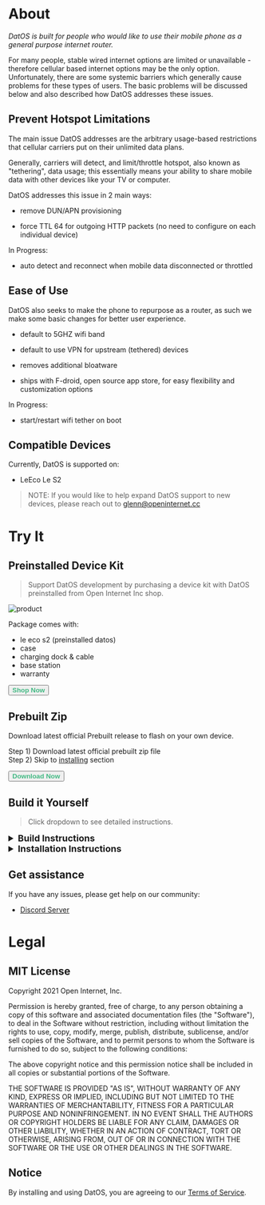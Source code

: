 # About

_DatOS is built for people who would like to use their mobile phone as a general purpose internet router._

For many people, stable wired internet options are limited or unavailable - therefore cellular based internet options may be the only option. Unfortunately, there are some systemic barriers which generally cause problems for these types of users. The basic problems will be discussed below and also described how DatOS addresses these issues.

## Prevent Hotspot Limitations

The main issue DatOS addresses are the arbitrary usage-based restrictions that cellular carriers put on their unlimited data plans. 

Generally, carriers will detect, and limit/throttle hotspot, also known as "tethering", data usage; this essentially means your ability to share mobile data with other devices like your TV or computer. 

DatOS addresses this issue in 2 main ways:

- remove DUN/APN provisioning

- force TTL 64 for outgoing HTTP packets (no need to configure on each individual device)

In Progress:

- auto detect and reconnect when mobile data disconnected or throttled 

## Ease of Use

DatOS also seeks to make the phone to repurpose as a router, as such we make some basic changes for better user experience.

- default to 5GHZ wifi band

- default to use VPN for upstream (tethered) devices

- removes additional bloatware

- ships with F-droid, open source app store, for easy flexibility and customization options

In Progress:

- start/restart wifi tether on boot

## Compatible Devices

Currently, DatOS is supported on:

- LeEco Le S2 

> NOTE: If you would like to help expand DatOS support to new devices, please reach out to glenn@openinternet.cc

# Try It

## Preinstalled Device Kit

> Support DatOS development by purchasing a device kit with DatOS preinstalled from Open Internet Inc shop. 

![product](assets/prod.gif)

Package comes with: 

  - le eco s2 (preinstalled datos)
  - case
  - charging dock & cable
  - base station
  - warranty

<button name="button" style='font-weight: bold;color:#42b983;cursor:pointer;' onclick="window.open('https://openinternet.cc')">Shop Now</button>

## Prebuilt Zip

Download latest official Prebuilt release to flash on your own device. 

Step 1) Download latest official prebuilt zip file   
Step 2) Skip to [installing](#installing) section

<button name="button" style='font-weight: bold;color:#42b983;cursor:pointer;' onclick="window.open('https://github.com/openinternet-cc/prebuilt')">Download Now</button>

## Build it Yourself

> Click dropdown to see detailed instructions.

<details>

<summary style='font-weight:bold;font-size:large;'>Build Instructions</summary>

__Requirements__

- A LeEco Le 2 or compatible device  
- A relatively recent 64-bit computer (Linux, macOS, or Windows) with a reasonable amount of RAM and about 200 GB of free storage (more if you enable ccache or build for multiple devices). The less RAM you have, the longer the build will take. Aim for 16 GB RAM or more, enabling ZRAM can be helpful. Using SSDs results in considerably faster build times than traditional hard drives.  
- A decent internet connection and reliable electricity. :)  
- Some familiarity with basic Android operation and terminology.

__Install Platform Tools__

Install adb and fastboot, if you don't already have them installed.  
```
curl -L https://dl.google.com/android/repository/platform-tools-latest-linux.zip --output platform-tools-latest-linux.zip
unzip platform-tools-latest-linux.zip -d ~
```

Next, you'll need to add them to your path. Open `~/.profile` and add the following:
```~/.profile
# add Android SDK platform tools to path
if [ -d "$HOME/platform-tools" ] ; then
    PATH="$HOME/platform-tools:$PATH"
fi
``` 
Then, run `source ~/.profile` to update your environment.

__Install Build Packages__

To install the build packages, run the following:

```
apt-get update && \
apt-get install -y bc bison build-essential ccache curl flex g++-multilib gcc-multilib git gnupg gperf imagemagick lib32ncurses5-dev lib32readline-dev lib32z1-dev liblz4-tool libncurses5 libncurses5-dev libsdl1.2-dev libssl-dev libxml2 libxml2-utils lzop pngcrush rsync schedtool squashfs-tools xsltproc zip zlib1g-dev
```

__Create directories__

You’ll need to set up some directories in your build environment.

To create them:  
```
mkdir -p ~/bin
mkdir -p ~/android/system
```
The ~/bin directory will contain the git-repo tool (commonly named “repo”) and the ~/android/system directory will contain the source code of DatOS.

__Install the `repo` command__

Enter the following to download the repo binary and make it executable (runnable):  
```
curl https://storage.googleapis.com/git-repo-downloads/repo > ~/bin/repo
chmod a+x ~/bin/repo
```

__Configure git__  

Given that repo requires you to identify yourself to sync Android, run the following commands to configure your git identity:  
```
git config --global user.email "you@example.com"
git config --global user.name "Your Name"
```

__Turn on caching to speed up build__

Make use of ccache if you want to speed up subsequent builds by running:
```
export USE_CCACHE=1
export CCACHE_EXEC=/usr/bin/ccache
```
and adding that line to your ~/.bashrc file. Then, specify the maximum amount of disk space you want ccache to use by typing this:  
```
ccache -M 50G
```

__Initialize the DatOS source repository__

```
cd ~/android/system
repo init -u https://github.com/openinternet-cc/android.git -b lineage-17.1
```

__Download the source code__

To start the download of the source code to your computer, type the following:
```
repo sync
```

__Prepare the device-specific code__

```
source build/envsetup.sh
breakfast s2
```

> NOTE: If you are building for a new or unsupported device, you will need to [do some extra steps here](https://wiki.lineageos.org/devices/s2/build#extract-proprietary-blobs) for your specific device.

__Start the build__  

To start the build, type:
```
croot
brunch s2
```

Good job! If you made it this far, you have successfully built DatOS! Now, proceed to Install instructions.

</details>

<details>

<summary id='install' style='font-weight:bold;font-size:large;'>Installation Instructions</summary>


__Requirements__

- custom recovery - [TWRP S2 Recovery](https://dl.twrp.me/s2/) is recommended   
- adb & fastboot installed

__Unlock the bootloader__

1. Enable OEM unlock in the Developer options under device Settings, if present.  

2. Connect the device to your PC via USB.  
3. On the computer, open a command prompt (on Windows) or terminal (on Linux or macOS) window, and type:   
```
adb reboot bootloader
```
4. Once the device is in fastboot mode, verify your PC finds it by typing:
```
fastboot devices
```
> TIP: If you see no permissions fastboot while on Linux or macOS, try running fastboot as root.

5. Now type the following command to unlock the bootloader: 
```
fastboot oem unlock-go
```

6. If the device doesn’t automatically reboot, reboot it. It should now be unlocked.  
7. Since the device resets completely, you will need to re-enable USB debugging to continue.  

__Installing a custom recovery using fastboot__

1. Download a custom recovery - you can download TWRP. Simply download the latest recovery file, named something like twrp-x.x.x-x-s2.img.  
2. Connect your device to your PC via USB.  
3. On the computer, open a command prompt (on Windows) or terminal (on Linux or macOS) window, and type:  
```
adb reboot bootloader
```
4. Once the device is in fastboot mode, verify your PC finds it by typing:  
```
fastboot devices
```
5. Flash recovery onto your device:  
```
fastboot flash recovery <recovery_filename>.img
```
> TIP: Some devices have buggy USB support while in bootloader mode, if you see fastboot hanging with no output when using commands such as fastboot getvar .. , fastboot boot ..., fastboot flash ... you may want to try a different USB port (preferably a USB Type-A 2.0 one) or a USB hub.

6. Now reboot into recovery to verify the installation:  
```
adb reboot recovery
```

__Installing LineageOS from recovery__

1. Download the DatOS Installation package zip from prebuilts repo  
2. If you are not in recovery, reboot into recovery.  
3. Now tap Wipe.  
4. Now tap Format Data and continue with the formatting process. This will remove encryption and delete all files stored in the internal storage.  
5. Return to the previous menu and tap Advanced Wipe, then select the Cache and System partitions and then Swipe to Wipe.  
6. Sideload the LineageOS .zip package:
  - On the device, select “Advanced”, “ADB Sideload”, then swipe to begin sideload.  
  - On the host machine, sideload the package using: adb sideload filename.zip.  
> TIP: If the process succeeds the output will stop at 47% and report adb: failed to read command: Success.

7. Once you have installed everything successfully, run:  
 ```
adb reboot
```

Congradulations! Youre done - Enjoy DatOS!

</details>

## Get assistance

If you have any issues, please get help on our community: 
- [Discord Server](https://discord.gg/2aMsFe6Ycz)

# Legal

## MIT License

Copyright 2021 Open Internet, Inc.

Permission is hereby granted, free of charge, to any person obtaining a copy of this software and associated documentation files (the "Software"), to deal in the Software without restriction, including without limitation the rights to use, copy, modify, merge, publish, distribute, sublicense, and/or sell copies of the Software, and to permit persons to whom the Software is furnished to do so, subject to the following conditions:

The above copyright notice and this permission notice shall be included in all copies or substantial portions of the Software.

THE SOFTWARE IS PROVIDED "AS IS", WITHOUT WARRANTY OF ANY KIND, EXPRESS OR IMPLIED, INCLUDING BUT NOT LIMITED TO THE WARRANTIES OF MERCHANTABILITY, FITNESS FOR A PARTICULAR PURPOSE AND NONINFRINGEMENT. IN NO EVENT SHALL THE AUTHORS OR COPYRIGHT HOLDERS BE LIABLE FOR ANY CLAIM, DAMAGES OR OTHER LIABILITY, WHETHER IN AN ACTION OF CONTRACT, TORT OR OTHERWISE, ARISING FROM, OUT OF OR IN CONNECTION WITH THE SOFTWARE OR THE USE OR OTHER DEALINGS IN THE SOFTWARE.

## Notice

By installing and using DatOS, you are agreeing to our [Terms of Service](https://terms.openinternet.cc).

